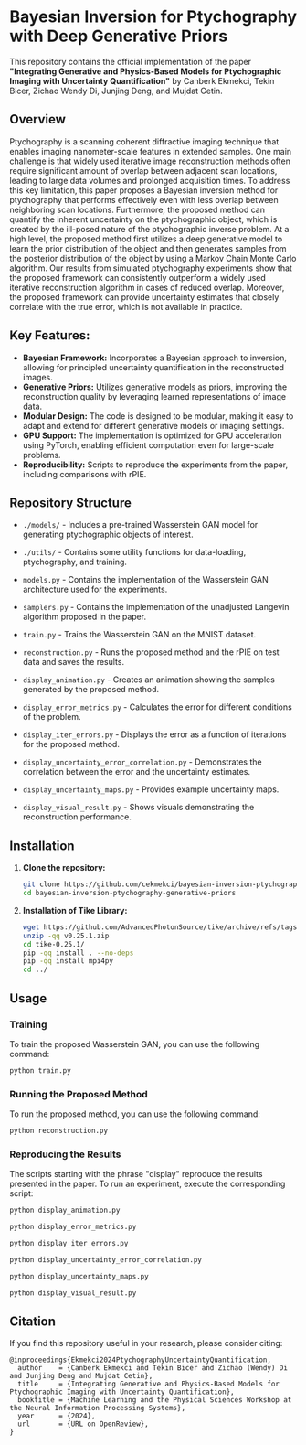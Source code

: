 
# Bayesian Inversion for Ptychography with Deep Generative Priors

This repository contains the official implementation of the paper **"Integrating Generative and Physics-Based Models for Ptychographic Imaging with Uncertainty Quantification"** by Canberk Ekmekci, Tekin Bicer, Zichao Wendy Di, Junjing Deng, and Mujdat Cetin.

## Overview

Ptychography is a scanning coherent diffractive imaging technique that enables imaging nanometer-scale features in extended samples. One main challenge is that widely used iterative image reconstruction methods often require significant amount of overlap between adjacent scan locations, leading to large data volumes and prolonged acquisition times. To address this key limitation, this paper proposes a Bayesian inversion method for ptychography that performs effectively even with less overlap between neighboring scan locations. Furthermore, the proposed method can quantify the inherent uncertainty on the ptychographic object, which is created by the ill-posed nature of the ptychographic inverse problem. At a high level, the proposed method first utilizes a deep generative model to learn the prior distribution of the object and then generates samples from the posterior distribution of the object by using a Markov Chain Monte Carlo algorithm. Our results from simulated ptychography experiments show that the proposed framework can consistently outperform a widely used iterative reconstruction algorithm in cases of reduced overlap. Moreover, the proposed framework can provide uncertainty estimates that closely correlate with the true error, which is not available in practice.

## Key Features:

- **Bayesian Framework:** Incorporates a Bayesian approach to inversion, allowing for principled uncertainty quantification in the reconstructed images.
- **Generative Priors:** Utilizes generative models as priors, improving the reconstruction quality by leveraging learned representations of image data.
- **Modular Design:** The code is designed to be modular, making it easy to adapt and extend for different generative models or imaging settings.
- **GPU Support:** The implementation is optimized for GPU acceleration using PyTorch, enabling efficient computation even for large-scale problems.
- **Reproducibility:** Scripts to reproduce the experiments from the paper, including comparisons with rPIE.

## Repository Structure

- `./models/` - Includes a pre-trained Wasserstein GAN model for generating ptychographic objects of interest.
- `./utils/` - Contains some utility functions for data-loading, ptychography, and training.
- `models.py` -  Contains the implementation of the Wasserstein GAN architecture used for the experiments.
- `samplers.py` -  Contains the implementation of the unadjusted Langevin algorithm proposed in the paper.
- `train.py` - Trains the Wasserstein GAN on the MNIST dataset.
- `reconstruction.py` - Runs the proposed method and the rPIE on test data and saves the results.

- `display_animation.py` - Creates an animation showing the samples generated by the proposed method.
- `display_error_metrics.py` - Calculates the error for different conditions of the problem.
- `display_iter_errors.py` - Displays the error as a function of iterations for the proposed method.
- `display_uncertainty_error_correlation.py` - Demonstrates the correlation between the error and the uncertainty estimates.
- `display_uncertainty_maps.py` - Provides example uncertainty maps.
- `display_visual_result.py` - Shows visuals demonstrating the reconstruction performance.

## Installation

1. **Clone the repository:**

   ```bash
   git clone https://github.com/cekmekci/bayesian-inversion-ptychography-generative-priors.git
   cd bayesian-inversion-ptychography-generative-priors
   ```

2. **Installation of Tike Library:**

   ```bash
   wget https://github.com/AdvancedPhotonSource/tike/archive/refs/tags/v0.25.1.zip
   unzip -qq v0.25.1.zip
   cd tike-0.25.1/
   pip -qq install . --no-deps
   pip -qq install mpi4py
   cd ../
   ```

## Usage

### Training

To train the proposed Wasserstein GAN, you can use the following command:

```bash
python train.py
```

### Running the Proposed Method

To run the proposed method, you can use the following command:

```bash
python reconstruction.py
```

### Reproducing the Results

The scripts starting with the phrase "display" reproduce the results presented in the paper. To run an experiment, execute the corresponding script:

```bash
python display_animation.py
```

```bash
python display_error_metrics.py
```

```bash
python display_iter_errors.py
```

```bash
python display_uncertainty_error_correlation.py
```

```bash
python display_uncertainty_maps.py
```

```bash
python display_visual_result.py
```

## Citation

If you find this repository useful in your research, please consider citing:

```
@inproceedings{Ekmekci2024PtychographyUncertaintyQuantification,
  author    = {Canberk Ekmekci and Tekin Bicer and Zichao (Wendy) Di and Junjing Deng and Mujdat Cetin},
  title     = {Integrating Generative and Physics-Based Models for Ptychographic Imaging with Uncertainty Quantification},
  booktitle = {Machine Learning and the Physical Sciences Workshop at the Neural Information Processing Systems},
  year      = {2024},
  url       = {URL on OpenReview},
}
```
